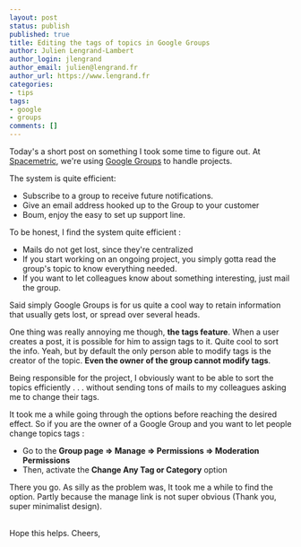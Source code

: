```yaml
---
layout: post
status: publish
published: true
title: Editing the tags of topics in Google Groups
author: Julien Lengrand-Lambert
author_login: jlengrand
author_email: julien@lengrand.fr
author_url: https://www.lengrand.fr
categories:
- tips
tags:
- google
- groups
comments: []
---
```


Today's a short post on something I took some time to figure out. At [Spacemetric](https://www.spacemetric.se/), we're using [Google Groups](https://groups.google.com) to handle projects.


The system is quite efficient:

* Subscribe to a group to receive future notifications.
* Give an email address hooked up to the Group to your customer
* Boum, enjoy the easy to set up support line.

To be honest, I find the system quite efficient :

* Mails do not get lost, since they're centralized
* If you start working on an ongoing project, you simply gotta read the group's topic to know everything needed.
* If you want to let colleagues know about something interesting, just mail the group.

Said simply Google Groups is for us quite a cool way to retain information that usually gets lost, or spread over several heads.

One thing was really annoying me though, **the tags feature**. When a user creates a post, it is possible for him to assign tags to it. Quite cool to sort the info. Yeah, but by default the only person able to modify tags is the creator of the topic.
**Even the owner of the group cannot modify tags**.


Being responsible for the project, I obviously want to be able to sort the topics efficiently . . . without sending tons of mails to my colleagues asking me to change their tags.

It took me a while going through the options before reaching the desired effect.
So if you are the owner of a Google Group and you want to let people change topics tags :

* Go to the **Group page => Manage => Permissions => Moderation Permissions**
* Then, activate the **Change Any Tag or Category** option

There you go.
As silly as the problem was, It took me a while to find the option.
Partly because the manage link is not super obvious (Thank you, super minimalist design).

<br />
Hope this helps.
Cheers,